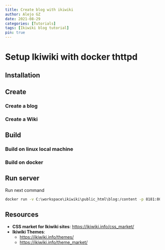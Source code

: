 ```yaml
---
title: Create blog with ikiwiki
author: Alejo GZ
date: 2021-08-29
categories: [Tutorials]
tags: [Ikiwiki blog tutorial]
pin: true
---
```

# Setup Ikiwiki with docker thttpd 

## Installation



## Create

### Create a blog

### Create a Wiki


## Build
### Build on linux local machine


### Build on docker


## Run server

Run next command

```bash
docker run -v C:\workspace\ikiwiki\public_html\blog:/content -p 8181:80 larsks/thttpd -d /content
```


## Resources

- **CSS market for Ikiwiki sites**: https://ikiwiki.info/css_market/
- **Ikiwiki Themes**:
	- https://ikiwiki.info/themes/
	- https://ikiwiki.info/theme_market/